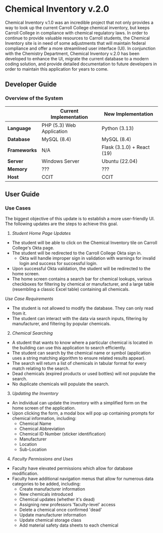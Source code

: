 # Chemical Inventory v.2.0

Chemical Inventory v.1.0 was an incredible project that not only provides a way to look up the current Carroll 
College chemical inventory, but keeps Carroll College in compliance with chemical regulatory laws. In order
to continue to provide valuable resources to Carroll students, the Chemical Inventory site is in need of some
adjustments that will maintain federal compliance and offer a more streamlined user interface (UI). In
conjunction with the Chemistry Department, Chemical Inventory v.2.0 has been developed to enhance the UI,
migrate the current database to a modern coding solution, and provide detailed documentation to future 
developers in order to maintain this application for years to come.

## Developer Guide
### Overview of the System

|                | Current Implementation    | New Implementation         |
|----------------|---------------------------|----------------------------|
| **Language**   | PHP (5.3) Web Application | Python (3.13)              |
| **Database**   | MySQL (8.4)               | MySQL (8.4)                |
| **Frameworks** | N/A                       | Flask (3.1.0) + React (19) |
| **Server**     | Windows Server            | Ubuntu (22.04)             |
| **Memory**     | ???                       | ???                        |
| **Host**       | CCIT                      | CCIT                       |

## User Guide
### Use Cases
The biggest objective of this update is to establish a more user-friendly UI. The following updates are
the steps to achieve this goal.

1. _Student Home Page Updates_
* The student will be able to click on the Chemical Inventory tile on Carroll College's Okta page.
* The student will be redirected to the Carroll College Okta sign in.
  * Okta will handle improper sign in validation with warnings for invalid login and success for successful login.
* Upon successful Okta validation, the student will be redirected to the home screen.
* The home screen contains a search bar for chemical lookups, various checkboxes for filtering by chemical or manufacturer, and a large table (resembling a classic Excel table) containing all chemicals.

_Use Case Requirements_
* The student is not allowed to modify the database. They can only read from it.
* The student can interact with the data via search inputs, filtering by manufacturer, and filtering by popular chemicals.

2. _Chemical Searching_
* A student that wants to know where a particular chemical is located in the building can use this application to search efficiently.
* The student can search by the chemical name or symbol (application uses a string matching algorithm to ensure related results appear).
* The search will return a list of chemicals in tabular format for every match relating to the search.
* Dead chemicals (expired products or used bottles) will not populate the search.
* No duplicate chemicals will populate the search.

3. _Updating the Inventory_
* An individual can update the inventory with a simplified form on the home screen of the application.
* Upon clicking the form, a modal box will pop up containing prompts for chemical information, including:
  * Chemical Name
  * Chemical Abbreviation
  * Chemical ID Number (sticker identification)
  * Manufacturer
  * Location
  * Sub-Location

4. _Faculty Permissions and Uses_
* Faculty have elevated permissions which allow for database modification.
* Faculty have additional navigation menus that allow for numerous data categories to be added, including:
  * Create manufacturer information
  * New chemicals introduced
  * Chemical updates (whether it's dead)
  * Assigning new professors 'faculty-level' access
  * Delete a chemical once confirmed 'dead'
  * Update manufacturer information
  * Update chemical storage class
  * Add material safety data sheets to each chemical